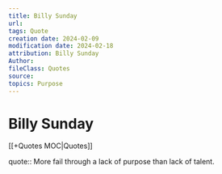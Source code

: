 ```yaml
---
title: Billy Sunday
url: 
tags: Quote
creation date: 2024-02-09
modification date: 2024-02-18
attribution: Billy Sunday
Author: 
fileClass: Quotes
source: 
topics: Purpose
---
```


# Billy Sunday

[[+Quotes MOC|Quotes]]

quote:: More fail through a lack of purpose than lack of talent.
